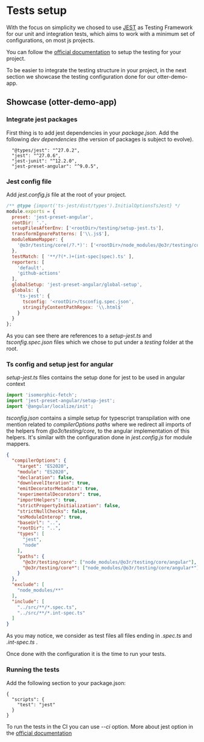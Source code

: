 # Tests setup

With the focus on simplicity we chosed to use [JEST](https://jestjs.io) as Testing Framework for our unit and integration tests, which aims to work with a minimum set of configurations, on most js projects.  

You can follow the [official documentation](https://jestjs.io/docs/getting-started) to setup the testing for your project.  
  
To be easier to integrate the testing structure in your project, in the next section we showcase the testing configuration done for our otter-demo-app.

## Showcase (otter-demo-app)

### Integrate jest packages

First thing is to add jest dependencies in your _package.json_. Add the following _dev dependencies_ (the version of packages is subject to evolve).

```
  "@types/jest": "^27.0.2",
  "jest": "^27.0.6",
  "jest-junit": "^12.2.0",
  "jest-preset-angular": "^9.0.5",
```

### Jest config file

Add _jest.config.js_ file at the root of your project.

```javascript
/** @type {import('ts-jest/dist/types').InitialOptionsTsJest} */
module.exports = {
  preset: 'jest-preset-angular',
  rootDir: '.',
  setupFilesAfterEnv: ['<rootDir>/testing/setup-jest.ts'],
  transformIgnorePatterns: ['\\.js$'],
  moduleNameMapper: {
    '@o3r/testing/core(/?.*)': ['<rootDir>/node_modules/@o3r/testing/core/angular$1'] // otter testing core redirection to angular implementation
  },
  testMatch: [ '**/?(*.)+(int-spec|spec).ts' ],
  reporters: [
    'default',
    'github-actions'
  ],
  globalSetup: 'jest-preset-angular/global-setup',
  globals: {
    'ts-jest': {
      tsconfig: '<rootDir>/tsconfig.spec.json',
      stringifyContentPathRegex: '\\.html$'
    }
  }
};

```

As you can see there are references to a _setup-jest.ts_ and _tsconfig.spec.json_ files which we chose to put under a _testing_ folder at the root.

### Ts config and setup jest for angular

_setup-jest.ts_ files contains the setup done for jest to be used in angular context

```typescript
import 'isomorphic-fetch';
import 'jest-preset-angular/setup-jest';
import '@angular/localize/init';
```

_tsconfig.json_ contains a simple setup for typescript transpilation with one mention related to _compilerOptions paths_ where we redirect all imports of the helpers from _@o3r/testing/core_, to the angular implementation of this helpers. It's similar with the configuration done in _jest.config.js_ for module mappers.

```json
{
  "compilerOptions": {
    "target": "ES2020",
    "module": "ES2020",
    "declaration": false,
    "downlevelIteration": true,
    "emitDecoratorMetadata": true,
    "experimentalDecorators": true,
    "importHelpers": true,
    "strictPropertyInitialization": false,
    "strictNullChecks": false,
    "esModuleInterop": true,
    "baseUrl": "..",
    "rootDir": "..",
    "types": [
      "jest",
      "node"
    ],
    "paths": {
      "@o3r/testing/core": ["node_modules/@o3r/testing/core/angular"],
      "@o3r/testing/core*": ["node_modules/@o3r/testing/core/angular*"]
    }
  },
  "exclude": [
    "node_modules/**"
  ],
  "include": [
    "../src/**/*.spec.ts",
    "../src/**/*.int-spec.ts"
  ]
}

```

As you may notice, we consider as test files all files ending in _.spec.ts_ and _.int-spec.ts_ .

Once done with the configuration it is the time to run your tests.

### Running the tests

Add the following section to your package.json:

```
{
  "scripts": {
    "test": "jest"
  }
}
```

To run the tests in the CI you can use _--ci_ option. More about jest option in the [official documentation](https://jestjs.io/docs/cli)
